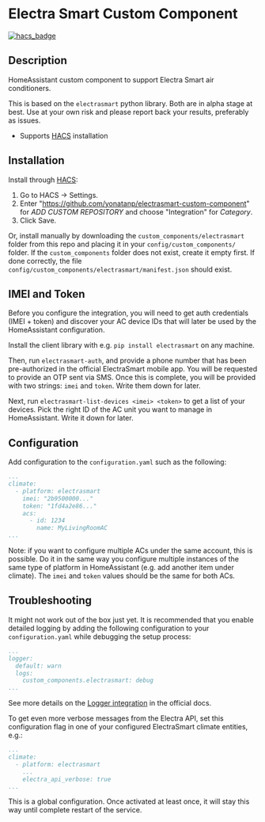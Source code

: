 # Electra Smart Custom Component
[![hacs_badge](https://img.shields.io/badge/HACS-Default-orange.svg)](https://github.com/custom-components/hacs)


## Description
HomeAssistant custom component to support Electra Smart air conditioners.

This is based on the `electrasmart` python library. Both are in alpha stage at best. Use at your own risk and please report back your results, preferably as issues.

+  Supports [HACS](https://github.com/custom-components/hacs) installation


## Installation
Install through [HACS](https://hacs.xyz/):

1. Go to HACS -> Settings.
1. Enter "https://github.com/yonatanp/electrasmart-custom-component" for _ADD CUSTOM REPOSITORY_ and choose "Integration" for _Category_.
1. Click Save.

Or, install manually by downloading the `custom_components/electrasmart` folder from this repo and placing it in your `config/custom_components/` folder. If the `custom_components` folder does not exist, create it empty first. If done correctly, the file `config/custom_components/electrasmart/manifest.json` should exist.


## IMEI and Token
Before you configure the integration, you will need to get auth credentials (IMEI + token) and discover your AC device IDs that will later be used by the HomeAssistant configuration.

Install the client library with e.g. `pip install electrasmart` on any machine.

Then, run `electrasmart-auth`, and provide a phone number that has been pre-authorized in the official ElectraSmart mobile app.
You will be requested to provide an OTP sent via SMS.
Once this is complete, you will be provided with two strings: `imei` and `token`. Write them down for later.

Next, run `electrasmart-list-devices <imei> <token>` to get a list of your devices. Pick the right ID of the AC unit you want to manage in HomeAssistant. Write it down for later.


## Configuration
Add configuration to the `configuration.yaml` such as the following:

```yaml
...
climate:
  - platform: electrasmart
    imei: "2b9500000..."
    token: "1fd4a2e86..."
    acs:
      - id: 1234
        name: MyLivingRoomAC
...
```

Note: if you want to configure multiple ACs under the same account, this is possible. Do it in the same way you configure multiple instances of the same type of platform in HomeAssistant (e.g. add another item under climate). The `imei` and `token` values should be the same for both ACs.

## Troubleshooting

It might not work out of the box just yet. It is recommended that you enable detailed logging by adding the following configuration to your `configuration.yaml` while debugging the setup process:

```yaml
...
logger:
  default: warn
  logs:
    custom_components.electrasmart: debug
...
```

See more details on the [Logger integration](https://www.home-assistant.io/integrations/logger/) in the official docs.

To get even more verbose messages from the Electra API, set this configuration flag in one of your configured ElectraSmart climate entities, e.g.:
```yaml
...
climate:
  - platform: electrasmart
    ...
    electra_api_verbose: true
...
```
This is a global configuration. Once activated at least once, it will stay this way until complete restart of the service.
